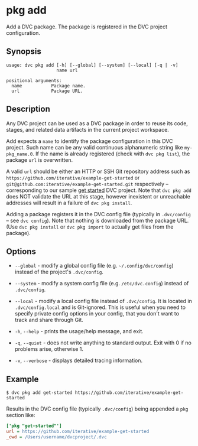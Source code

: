 # pkg add

Add a DVC package. The package is registered in the DVC project configuration.

## Synopsis

```usage
usage: dvc pkg add [-h] [--global] [--system] [--local] [-q | -v]
                   name url

positional arguments:
  name           Package name.
  url            Package URL.
```

## Description

Any DVC project can be used as a DVC package in order to reuse its code, stages,
and related data artifacts in the current project workspace.

Add expects a `name` to identify the package configuration in this DVC project.
Such name can be any valid continuous alphanumeric string like `my-pkg_name.0`.
If the name is already registered (check with `dvc pkg list`), the package `url`
is overwritten.

A valid `url` should be either an HTTP or SSH Git repository address such as
`https://github.com/iterative/example-get-started` or
`git@github.com:iterative/example-get-started.git` respectively – corresponding
to our sample [get started](/doc/get-started) DVC project. Note that
`dvc pkg add` does NOT validate the URL at this stage, however inexistent or
unreachable addresses will result in a failure of `dvc pkg install`.

Adding a package registers it in the DVC config file (typically in `.dvc/config`
– see `dvc config`). Note that nothing is downloaded from the package URL. (Use
`dvc pkg install` or `dvc pkg import` to actually get files from the package).

## Options

- `--global` - modify a global config file (e.g. `~/.config/dvc/config`) instead
  of the project's `.dvc/config`.

- `--system` - modify a system config file (e.g. `/etc/dvc.config`) instead of
  `.dvc/config`.

- `--local` - modify a local config file instead of `.dvc/config`. It is located
  in `.dvc/config.local` and is Git-ignored. This is useful when you need to
  specify private config options in your config, that you don't want to track
  and share through Git.

- `-h`, `--help` - prints the usage/help message, and exit.

- `-q`, `--quiet` - does not write anything to standard output. Exit with 0 if
  no problems arise, otherwise 1.

- `-v`, `--verbose` - displays detailed tracing information.

## Example

```dvc
$ dvc pkg add get-started https://github.com/iterative/example-get-started
```

Results in the DVC config file (typically `.dvc/config`) being appended a `pkg`
section like:

```ini
['pkg "get-started"']
url = https://github.com/iterative/example-get-started
_cwd = /Users/username/dvcproject/.dvc
```
